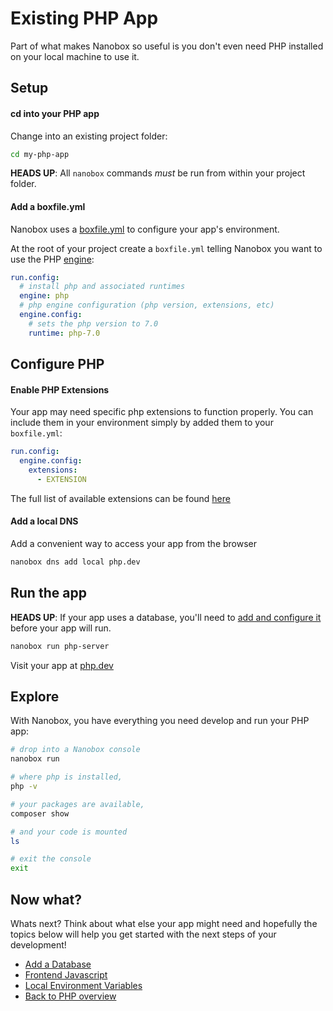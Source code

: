 # Existing PHP App
Part of what makes Nanobox so useful is you don't even need PHP installed on your local machine to use it.

## Setup

#### cd into your PHP app
Change into an existing project folder:

```bash
cd my-php-app
```

**HEADS UP**: All `nanobox` commands *must* be run from within your project folder.

#### Add a boxfile.yml
Nanobox uses a <a href="https://docs.nanobox.io/boxfile/" target="\_blank">boxfile.yml</a> to configure your app's environment.

At the root of your project create a `boxfile.yml` telling Nanobox you want to use the PHP <a href="https://docs.nanobox.io/engines/" target="\_blank">engine</a>:

```yaml
run.config:
  # install php and associated runtimes
  engine: php
  # php engine configuration (php version, extensions, etc)
  engine.config:
    # sets the php version to 7.0
    runtime: php-7.0
```

## Configure PHP

#### Enable PHP Extensions
Your app may need specific php extensions to function properly. You can include them in your environment simply by added them to your `boxfile.yml`:

```yaml
run.config:
  engine.config:
    extensions:
      - EXTENSION
```

The full list of available extensions can be found [here](/php/generic/php-extensions)

#### Add a local DNS
Add a convenient way to access your app from the browser

```bash
nanobox dns add local php.dev
```

## Run the app

**HEADS UP**: If your app uses a database, you'll need to [add and configure it](/php/generic/add-a-database) before your app will run.

```bash
nanobox run php-server
```

Visit your app at <a href="http://php.dev" target="\_blank">php.dev</a>

## Explore
With Nanobox, you have everything you need develop and run your PHP app:

```bash
# drop into a Nanobox console
nanobox run

# where php is installed,
php -v

# your packages are available,
composer show

# and your code is mounted
ls

# exit the console
exit
```

## Now what?
Whats next? Think about what else your app might need and hopefully the topics below will help you get started with the next steps of your development!

* [Add a Database](/php/generic/add-a-database)
* [Frontend Javascript](/php/generic/frontend-javascript)
* [Local Environment Variables](/php/generic/local-evars)
* [Back to PHP overview](/php/generic)
